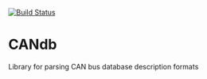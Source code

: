 [![Build Status](https://github.com/GENIVI/CANdb/actions/workflows/cmake.yml/badge.svg)](https://github.com/GENIVI/CANdb/actions/workflows/cmake.yml)
# CANdb
Library for parsing CAN bus database description formats
